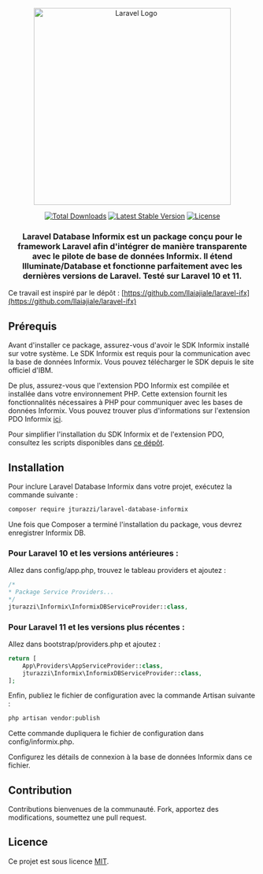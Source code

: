 <p align="center"><img src="https://raw.githubusercontent.com/laravel/art/master/logo-lockup/5%20SVG/2%20CMYK/1%20Full%20Color/laravel-logolockup-cmyk-red.svg" width="400" alt="Laravel Logo"></p>

<p align="center">
<a href="https://packagist.org/packages/jturazzi/laravel-database-informix"><img src="https://img.shields.io/packagist/dt/jturazzi/laravel-database-informix" alt="Total Downloads"></a>
<a href="https://packagist.org/packages/jturazzi/laravel-database-informix"><img src="https://img.shields.io/packagist/v/jturazzi/laravel-database-informix" alt="Latest Stable Version"></a>
<a href="https://packagist.org/packages/jturazzi/laravel-database-informix"><img src="https://img.shields.io/packagist/l/jturazzi/laravel-database-informix" alt="License"></a>
</p>

<h3 align="center">Laravel Database Informix est un package conçu pour le framework Laravel afin d'intégrer de manière transparente avec le pilote de base de données Informix. Il étend Illuminate/Database et fonctionne parfaitement avec les dernières versions de Laravel. Testé sur Laravel 10 et 11.</h3>

Ce travail est inspiré par le dépôt : [https://github.com/llaiajiale/laravel-ifx](https://github.com/llaiajiale/laravel-ifx)

## Prérequis

Avant d'installer ce package, assurez-vous d'avoir le SDK Informix installé sur votre système. Le SDK Informix est requis pour la communication avec la base de données Informix. Vous pouvez télécharger le SDK depuis le site officiel d'IBM.

De plus, assurez-vous que l'extension PDO Informix est compilée et installée dans votre environnement PHP. Cette extension fournit les fonctionnalités nécessaires à PHP pour communiquer avec les bases de données Informix. Vous pouvez trouver plus d'informations sur l'extension PDO Informix [ici](https://pecl.php.net/package/PDO_INFORMIX).

Pour simplifier l'installation du SDK Informix et de l'extension PDO, consultez les scripts disponibles dans [ce dépôt](https://github.com/jturazzi/informix-toolbox).

## Installation

Pour inclure Laravel Database Informix dans votre projet, exécutez la commande suivante :

```bash
composer require jturazzi/laravel-database-informix
```

Une fois que Composer a terminé l'installation du package, vous devrez enregistrer Informix DB.

### Pour Laravel 10 et les versions antérieures :
Allez dans config/app.php, trouvez le tableau providers et ajoutez :
```php
/*
* Package Service Providers...
*/
jturazzi\Informix\InformixDBServiceProvider::class,
```

### Pour Laravel 11 et les versions plus récentes :
Allez dans bootstrap/providers.php et ajoutez :
```php
return [
    App\Providers\AppServiceProvider::class,
    jturazzi\Informix\InformixDBServiceProvider::class,
];
```

Enfin, publiez le fichier de configuration avec la commande Artisan suivante :
```php
php artisan vendor:publish
```

Cette commande dupliquera le fichier de configuration dans config/informix.php.

Configurez les détails de connexion à la base de données Informix dans ce fichier.

## Contribution

Contributions bienvenues de la communauté. Fork, apportez des modifications, soumettez une pull request.

## Licence

Ce projet est sous licence [MIT](LICENSE).